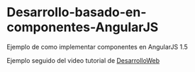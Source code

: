 # Desarrollo-basado-en-componentes-AngularJS

Ejemplo de como implementar componentes en AngularJS 1.5

Ejemplo seguido del video tutorial de [DesarrolloWeb](https://www.youtube.com/watch?v=faZFA_YLv5s)